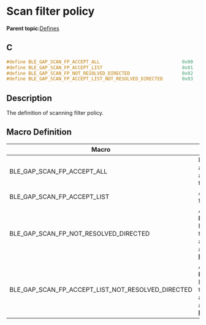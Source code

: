 # Scan filter policy

**Parent topic:**[Defines](GUID-9781CD29-3C4B-41EE-8F98-355D2AA99482.md)

## C

```c
#define BLE_GAP_SCAN_FP_ACCEPT_ALL                              0x00
#define BLE_GAP_SCAN_FP_ACCEPT_LIST                             0x01
#define BLE_GAP_SCAN_FP_NOT_RESOLVED_DIRECTED                   0x02
#define BLE_GAP_SCAN_FP_ACCEPT_LIST_NOT_RESOLVED_DIRECTED       0x03
```

## Description

The definition of scanning filter policy.

## Macro Definition

|Macro|Description|
|-----|-----------|
|BLE\_GAP\_SCAN\_FP\_ACCEPT\_ALL|Default setting. Accept all advertising except directed advertising packets not addressed to this device.|
|BLE\_GAP\_SCAN\_FP\_ACCEPT\_LIST|Accept only advertisement packets from devices in the filter accept list.|
|BLE\_GAP\_SCAN\_FP\_NOT\_RESOLVED\_DIRECTED|Accept advertising packets like **BLE\_GAP\_SCAN\_FP\_ACCEPT\_ALL**. Directed advertising PDUs where the TargetA is a resolvable private address that cannot be resolved are also accepted. Valid only for **[BLE\_GAP\_SetExtScanningParams](GUID-6BD05B3D-1F02-46F8-9FFA-B94383AEE5EC.md)**.|
|BLE\_GAP\_SCAN\_FP\_ACCEPT\_LIST\_NOT\_RESOLVED\_DIRECTED|Accept advertising packets like **BLE\_GAP\_SCAN\_FP\_ACCEPT\_LIST**. Directed advertising PDUs where the TargetA is a resolvable private address that cannot be resolved are also accepted. Valid only for **[BLE\_GAP\_SetExtScanningParams](GUID-6BD05B3D-1F02-46F8-9FFA-B94383AEE5EC.md)**.|

